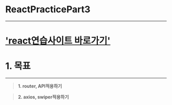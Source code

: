 # ReactPracticePart3

---

# ['react연습사이트 바로가기'](https://kim-hyosun.github.io/ReactPracticePart3/)

# 1. 목표

---

> **1. router, API적용하기**

> **2. axios, swiper적용하기**

<br />
<br />
<br />
